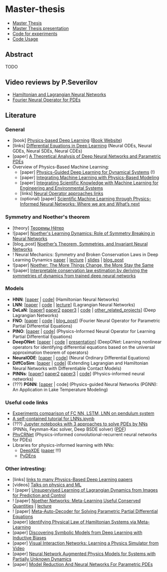 # Master-thesis

* [Master Thesis](https://github.com/severilov/master-thesis/blob/main/doc/Severilov2022MasterThesis_rus.pdf)
* [Master Thesis presentation](https://github.com/severilov/master-thesis/blob/main/pres/Severilov2022MasterThesisPres.pdf)
* [Code for experiments](https://github.com/severilov/master-thesis/tree/main/code)
* [Code Usage](https://github.com/severilov/master-thesis/tree/main/code/README.md)

## Abstract
TODO

## Video reviews by P.Severilov
* [Hamiltonian and Lagrangian Neural Networks](https://www.youtube.com/watch?v=Q-b-tKAtPtc&t=76s)
* [Fourier Neural Operator for PDEs](https://www.youtube.com/watch?v=YA3Vb9e5hQI&t=22s)

## Literature
### General
* [book] [Physics-based Deep Learning](https://arxiv.org/abs/2109.05237) ([Book Website](https://physicsbaseddeeplearning.org/intro.html))
* [links] [Differential Equations in Deep Learning](https://github.com/Zymrael/awesome-neural-ode#neural-gdes) (Neural ODEs, Neural GDEs, Neural SDEs, Neural CDEs)
* [paper] [A Theoretical Analysis of Deep Neural Networks and
Parametric PDEs](https://link.springer.com/content/pdf/10.1007/s00365-021-09551-4.pdf)
* Overview of Physics-Based Machine Learning:
    * [paper] [Physics-Guided Deep Learning for Dynamical Systems](https://arxiv.org/abs/2107.01272) (!)
    * [paper] [Integrating Machine Learning with Physics-Based Modeling](https://arxiv.org/pdf/2006.02619.pdf)
    * [paper] [Integrating Scientific Knowledge with Machine Learning
for Engineering and Environmental Systems](https://arxiv.org/pdf/2003.04919.pdf)
    * [links] [Neural Operator approaches links](https://zongyi-li.github.io/neural-operator/)
    * (optional) [paper] [Scientific Machine Learning through Physics-Informed Neural Networks: Where we are and What’s next](https://arxiv.org/pdf/2201.05624.pdf)

### Symmetry and Noether's theorem
* [theory] [Теоремы Нётер](https://www.wikiwand.com/ru/%D0%A2%D0%B5%D0%BE%D1%80%D0%B5%D0%BC%D0%B0_%D0%9D%D1%91%D1%82%D0%B5%D1%80)
* ![paper] [Noether's Learning Dynamics: Role of Symmetry Breaking in Neural Networks](https://arxiv.org/abs/2105.02716)
* [blog_post] [Noether’s Theorem, Symmetries, and Invariant Neural Networks](https://fabianfuchsml.github.io/noether/)
* ! Neural Mechanics: Symmetry and Broken Conservation Laws in Deep Learning Dynamics [paper](https://arxiv.org/abs/2012.04728) | [lecture](https://www.youtube.com/watch?v=xiumcpMqkXM) | [slides](http://www.physicsmeetsml.org/pdf/seminar_kunin-tanaka.pdf) | [blog_post](https://ai.stanford.edu/blog/neural-mechanics/)
* ![paper] [Noether: The More Things Change, the More Stay the Same](https://arxiv.org/pdf/2104.05508.pdf)
* ![paper] [Interpretable conservation law estimation by deriving the symmetries of dynamics
from trained deep neural networks](https://journals.aps.org/pre/pdf/10.1103/PhysRevE.103.033303)

### Models
* **HNN**: [[paper](https://arxiv.org/abs/1906.01563v1) | [code](https://github.com/greydanus/hamiltonian-nn)] (Hamiltonian Neural Networks)
* **LNN**: [[paper](https://arxiv.org/abs/2003.04630) | [code](https://github.com/MilesCranmer/lagrangian_nns) | [lecture](https://www.youtube.com/watch?v=27ravidF96g)]
(Lagrangian Neural Networks)
* **DeLaN**: [[paper1](https://arxiv.org/abs/1907.04489) [paper2](https://arxiv.org/abs/1907.04490) [paper3](https://arxiv.org/abs/2110.01894) | [code](https://github.com/milutter/deep_lagrangian_networks) | [other_related_projects](http://www.mlutter.eu/projects/)] (Deep Lagrangian Networks)
* **FNO**: [[paper](https://arxiv.org/abs/2010.08895) | [code](https://github.com/zongyi-li/fourier_neural_operator) | [blog_post](https://zongyi-li.github.io/blog/2020/fourier-pde/)]
(Fourier Neural Operator for Parametric Partial Differential Equations)
* **PINO**: [[paper](https://arxiv.org/abs/2111.03794) | [code](https://github.com/devzhk/PINO)] (Physics-Informed Neural Operator for Learning Partial Differential Equations)
* **DeepONet**: [[paper](https://arxiv.org/abs/1910.03193) | [code](https://github.com/lululxvi/deeponet) | [presentation](https://lululxvi.github.io/files/talks/2020SIAMMDS_MS1.pdf)]
(DeepONet: Learning nonlinear operators for identifying differential equations based on the universal approximation theorem of operators)
* **NeuralODE**: [[paper](https://arxiv.org/abs/1806.07366) | [code](https://github.com/rtqichen/torchdiffeq)]
(Neural Ordinary Differential Equations)
* **DiffCoSim**: [[paper](https://arxiv.org/abs/2102.06794) | [code](https://github.com/Physics-aware-AI/DiffCoSim)] (Extending Lagrangian and Hamiltonian Neural Networks with Differentiable Contact Models)
* **PINNs**: [[paper1](https://arxiv.org/abs/1711.10561) [paper2](https://arxiv.org/abs/1711.10566) [paper3](https://www.sciencedirect.com/science/article/pii/S0021999118307125) | [code](https://github.com/janblechschmidt/PDEsByNNs/blob/main/PINN_Solver.ipynb)] (Physics-informed neural networks)
* (???) **PGNN**: [[paper](https://arxiv.org/pdf/1710.11431.pdf) | code] (Physics-guided Neural Networks (PGNN): An Application in Lake Temperature Modeling)

### Useful code links
* [Experiments comparison of FC NN, LSTM, LNN on pendulum system](https://github.com/gthampak/physinet.io)
* [A self-contained tutorial for LNNs.ipynb](https://colab.research.google.com/drive/1CSy-xfrnTX28p1difoTA8ulYw0zytJkq#scrollTo=mhUbF1-vXY-b)
* (???) [Jupyter notebooks with 3 approaches to solve PDEs by NNs](https://github.com/janblechschmidt/PDEsByNNs) (PINNs, Feynman-Kac solver, Deep BSDE solver) ([PDF](https://onlinelibrary.wiley.com/doi/full/10.1002/gamm.202100006))
* [PhyCRNet](https://github.com/isds-neu/PhyCRNet) (Physics-informed convolutional-recurrent neural networks for PDEs)
* Libraries for physics-informed learning with NNs:
    * [DeepXDE](https://github.com/lululxvi/deepxde) ([paper](https://arxiv.org/pdf/1907.04502.pdf) !!!)
    * [PyDEns](https://github.com/analysiscenter/pydens)

### Other intresting:
* [links] [links to many Physics-Based Deep Learning papers](https://github.com/thunil/Physics-Based-Deep-Learning)
* [videos] [Talks on physics and ML](http://www.physicsmeetsml.org/)
* ! [paper] [Unsupervised Learning of Lagrangian Dynamics from Images for Prediction and Control](https://arxiv.org/pdf/2007.01926.pdf)
* ! [paper] [Noether Networks: Meta-Learning Useful Conserved Quantities](https://arxiv.org/pdf/2112.03321.pdf) | [lecture](https://www.youtube.com/watch?v=Xp3jR-ttMfo)
* ! [paper] [Meta-Auto-Decoder for Solving Parametric Partial Differential
Equations](https://arxiv.org/pdf/2111.08823.pdf)
* [paper] [Identifying Physical Law of Hamiltonian Systems via Meta-Learning](https://arxiv.org/abs/2102.11544)
* [paper] [Discovering Symbolic Models from Deep Learning with Inductive Biases](https://arxiv.org/abs/2006.11287)
* [paper] [Visual Interaction Networks: Learning a Physics Simulator from Video](https://proceedings.neurips.cc/paper/2017/file/8cbd005a556ccd4211ce43f309bc0eac-Paper.pdf)
* [paper] [Neural Network Augmented Physics Models for Systems with Partially Unknown Dynamics](https://arxiv.org/pdf/1910.12212.pdf)
* [paper] [Model Reduction And Neural Networks For Parametric PDEs](https://arxiv.org/abs/2005.03180)
<!---  
* PLS: [Roman Isachenko PHD Thesis](https://github.com/r-isachenko/PhDThesis)
--->

